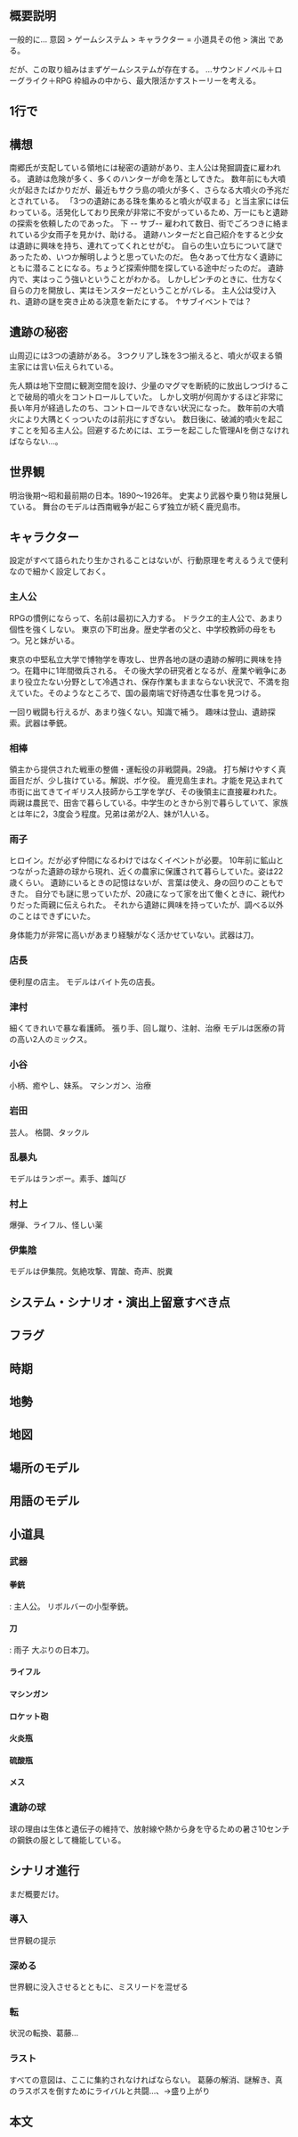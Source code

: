 ## 概要説明
一般的に…
意図 > ゲームシステム > キャラクター = 小道具その他 > 演出 である。

だが、この取り組みはまずゲームシステムが存在する。
…サウンドノベル＋ローグライク＋RPG
枠組みの中から、最大限活かすストーリーを考える。
## 1行で

## 構想
南郷氏が支配している領地には秘密の遺跡があり、主人公は発掘調査に雇われる。
遺跡は危険が多く、多くのハンターが命を落としてきた。
数年前にも大噴火が起きたばかりだが、最近もサクラ島の噴火が多く、さらなる大噴火の予兆だとされている。
「3つの遺跡にある珠を集めると噴火が収まる」と当主家には伝わっている。活発化しており民衆が非常に不安がっているため、万一にもと遺跡の探索を依頼したのであった。
下 -- サブ--
雇われて数日、街でごろつきに絡まれている少女雨子を見かけ、助ける。
遺跡ハンターだと自己紹介をすると少女は遺跡に興味を持ち、連れてってくれとせがむ。
自らの生い立ちについて謎であったため、いつか解明しようと思っていたのだ。
色々あって仕方なく遺跡にともに潜ることになる。ちょうど探索仲間を探している途中だったのだ。
遺跡内で、実はっこう強いということがわかる。
しかしピンチのときに、仕方なく自らの力を開放し、実はモンスターだということがバレる。
主人公は受け入れ、遺跡の謎を突き止める決意を新たにする。
↑サブイベントでは？

## 遺跡の秘密
山周辺には3つの遺跡がある。
3つクリアし珠を3つ揃えると、噴火が収まる領主家には言い伝えられている。

先人類は地下空間に観測空間を設け、少量のマグマを断続的に放出しつづけることで破局的噴火をコントロールしていた。
しかし文明が何周かするほど非常に長い年月が経過したのち、コントロールできない状況になった。
数年前の大噴火により大隅とくっついたのは前兆にすぎない。
数日後に、破滅的噴火を起こすことを知る主人公。回避するためには、エラーを起こした管理AIを倒さなければならない…。

## 世界観
明治後期～昭和最前期の日本。1890～1926年。
史実より武器や乗り物は発展している。
舞台のモデルは西南戦争が起こらず独立が続く鹿児島市。

## キャラクター
設定がすべて語られたり生かされることはないが、行動原理を考えるうえで便利なので細かく設定しておく。

### 主人公

RPGの慣例にならって、名前は最初に入力する。
ドラクエ的主人公で、あまり個性を強くしない。
東京の下町出身。歴史学者の父と、中学校教師の母をもつ。兄と妹がいる。

東京の中堅私立大学で博物学を専攻し、世界各地の謎の遺跡の解明に興味を持つ。在籍中に1年間徴兵される。
その後大学の研究者となるが、産業や戦争にあまり役立たない分野として冷遇され、保存作業もままならない状況で、不満を抱えていた。そのようなところで、国の最南端で好待遇な仕事を見つける。

一回り戦闘も行えるが、あまり強くない。知識で補う。
趣味は登山、遺跡探索。武器は拳銃。

### 相棒

領主から提供された戦車の整備・運転役の非戦闘員。29歳。
打ち解けやすく真面目だが、少し抜けている。解説、ボケ役。
鹿児島生まれ。才能を見込まれて市街に出てきてイギリス人技師から工学を学び、その後領主に直接雇われた。
両親は農民で、田舎で暮らしている。中学生のときから別で暮らしていて、家族とは年に2，3度会う程度。兄弟は弟が2人、妹が1人いる。

### 雨子

ヒロイン。だが必ず仲間になるわけではなくイベントが必要。
10年前に鉱山とつながった遺跡の球から現れ、近くの農家に保護されて暮らしていた。姿は22歳くらい。
遺跡にいるときの記憶はないが、言葉は使え、身の回りのこともできた。
自分でも謎に思っていたが、20歳になって家を出て働くときに、親代わりだった両親に伝えられた。
それから遺跡に興味を持っていたが、調べる以外のことはできずにいた。

身体能力が非常に高いがあまり経験がなく活かせていない。武器は刀。

### 店長
便利屋の店主。
モデルはバイト先の店長。

### 津村
細くてきれいで暴な看護師。
張り手、回し蹴り、注射、治療
モデルは医療の背の高い2人のミックス。
### 小谷
小柄、癒やし、妹系。
マシンガン、治療
### 岩田
芸人。
格闘、タックル
### 乱暴丸
モデルはランボー。素手、雄叫び
### 村上
爆弾、ライフル、怪しい薬
### 伊集陰
モデルは伊集院。気絶攻撃、胃酸、奇声、脱糞

## システム・シナリオ・演出上留意すべき点
## フラグ
## 時期
## 地勢
## 地図
## 場所のモデル
## 用語のモデル

## 小道具
### 武器
#### 拳銃
: 主人公。
リボルバーの小型拳銃。
#### 刀
: 雨子
大ぶりの日本刀。
#### ライフル
#### マシンガン
#### ロケット砲
#### 火炎瓶
#### 硫酸瓶
#### メス
### 遺跡の球
球の理由は生体と遺伝子の維持で、放射線や熱から身を守るための暑さ10センチの鋼鉄の服として機能している。
## シナリオ進行
まだ概要だけ。
### 導入

世界観の提示

### 深める

世界観に没入させるとともに、ミスリードを混ぜる

### 転
状況の転換、葛藤…

### ラスト

すべての意図は、ここに集約されなければならない。
葛藤の解消、謎解き、真のラスボスを倒すためにライバルと共闘…、→盛り上がり

## 本文
